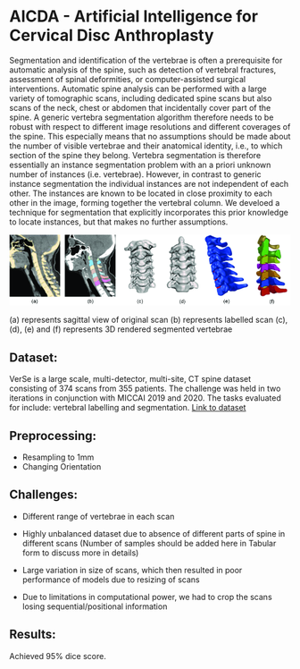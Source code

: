 # AICDA - Artificial Intelligence for Cervical Disc Anthroplasty

Segmentation and identification of the vertebrae is often a prerequisite for automatic analysis of the spine, such as detection of vertebral fractures, assessment of spinal deformities, or computer-assisted surgical interventions. Automatic spine analysis can be performed with a large variety of tomographic scans, including dedicated spine scans but also scans of the neck, chest or abdomen that incidentally cover part of the spine. A generic vertebra segmentation algorithm therefore needs to be robust with respect to different image resolutions and different coverages of the spine. This especially means that no assumptions should be made about the number of visible vertebrae and their anatomical identity, i.e., to which section of the spine they belong. Vertebra segmentation is therefore essentially an instance segmentation problem with an a priori unknown number of instances (i.e. vertebrae). However, in contrast to generic instance segmentation the individual instances are not independent of each other. The instances are known to be located in close proximity to each other in the image, forming together the vertebral column. We develoed a technique for segmentation that explicitly incorporates this prior knowledge to locate instances, but that makes no further assumptions.

![Cervical Spine](https://github.com/Minhah-Saleem/Cervical-Spine-Segmentation/blob/main/cervical.png)

(a) represents sagittal view of original scan (b) represents labelled scan (c), (d), (e) and (f) represents 3D rendered segmented vertebrae

## Dataset:
VerSe is a large scale, multi-detector, multi-site, CT spine dataset consisting of 374 scans from 355 patients. The challenge was held in two iterations in conjunction with MICCAI 2019 and 2020. The tasks evaluated for include: vertebral labelling and segmentation.
[Link to dataset](https://paperswithcode.com/dataset/verse-1)

## Preprocessing:
- Resampling to 1mm
- Changing Orientation


## Challenges:
-   Different range of vertebrae in each scan
    
-   Highly unbalanced dataset due to absence of different parts of spine in different scans (Number of samples should be added here in Tabular form to discuss more in details)
    
-   Large variation in size of scans, which then resulted in poor performance of models due to resizing of scans
-   Due to limitations in computational power, we had to crop the scans losing sequential/positional  information

## Results:
Achieved 95% dice score.
